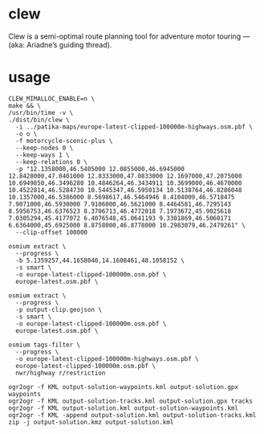 # clew
Clew is a semi-optimal route planning tool for adventure motor touring — (aka: Ariadne’s guiding thread).

# usage

    CLEW_MIMALLOC_ENABLE=n \
    make && \
    /usr/bin/time -v \
    ./dist/bin/clew \
      -i ../patika-maps/europe-latest-clipped-100000m-highways.osm.pbf \
      -o o \
      -f motorcycle-scenic-plus \
      --keep-nodes 0 \
      --keep-ways 1 \
      --keep-relations 0 \
      -p "12.1358000,46.5405000 12.0855000,46.6945000 12.8428000,47.0401000 12.8333000,47.0833000 12.1697000,47.2075000 10.6949850,46.3496280 10.4846264,46.3434911 10.3699000,46.4670000 10.4522814,46.5284730 10.5445347,46.5950134 10.5138764,46.8286048 10.1357000,46.5386000 8.5698617,46.5464946 8.4104009,46.5718475 7.9071000,46.5930000 7.9106000,46.5621000 8.4464581,46.7295143 8.5956753,46.6376523 8.3706713,46.4772018 7.1973672,45.9025618 7.0305294,45.4177072 6.4076548,45.0641193 9.3301869,46.5060171 6.6364000,45.6925000 8.8758000,46.8778000 10.2983079,46.2479261" \
      --clip-offset 100000

    osmium extract \
      --progress \
      -b 5.1359257,44.1658040,14.1608461,48.1058152 \
      -s smart \
      -o europe-latest-clipped-100000m.osm.pbf \
      europe-latest.osm.pbf \

    osmium extract \
      --progress \
      -p output-clip.geojson \
      -s smart \
      -o europe-latest-clipped-100000m.osm.pbf \
      europe-latest.osm.pbf \

    osmium tags-filter \
      --progress \
      -o europe-latest-clipped-100000m-highways.osm.pbf \
      europe-latest-clipped-100000m.osm.pbf \
      nwr/highway r/restriction

    ogr2ogr -f KML output-solution-waypoints.kml output-solution.gpx waypoints
    ogr2ogr -f KML output-solution-tracks.kml output-solution.gpx tracks
    ogr2ogr -f KML output-solution.kml output-solution-waypoints.kml
    ogr2ogr -f KML -append output-solution.kml output-solution-tracks.kml
    zip -j output-solution.kmz output-solution.kml
